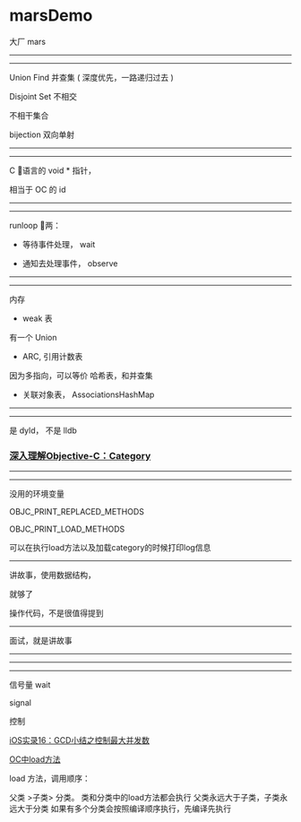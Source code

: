 # marsDemo
大厂 mars


<hr>


<hr>


Union Find 并查集 ( 深度优先，一路递归过去 )


Disjoint Set
不相交

不相干集合




bijection
双向单射


<hr>


<hr>


C 语言的 void * 指针，

相当于 OC 的 id

<hr>


<hr>


runloop 两：


* 等待事件处理， wait


* 通知去处理事件， observe

<hr>


<hr>

内存

* weak 表


有一个 Union


* ARC, 引用计数表



因为多指向，可以等价
哈希表，和并查集


* 关联对象表， AssociationsHashMap

<hr>


<hr>



是 dyld， 不是 lldb



### [深入理解Objective-C：Category](https://tech.meituan.com/2015/03/03/diveintocategory.html)


<hr>







<hr>



没用的环境变量


OBJC_PRINT_REPLACED_METHODS


OBJC_PRINT_LOAD_METHODS



可以在执行load方法以及加载category的时候打印log信息


<hr>


讲故事，使用数据结构，


就够了


操作代码，不是很值得提到


<hr>


面试，就是讲故事





<hr>




<hr>




<hr>


信号量 wait


signal


控制

[iOS实录16：GCD小结之控制最大并发数](https://www.jianshu.com/p/5d51a367ed62)




[OC中load方法](https://www.jianshu.com/p/a48a6aa87d39)


load 方法，调用顺序：

父类 >子类> 分类。
类和分类中的load方法都会执行
父类永远大于子类，子类永远大于分类
如果有多个分类会按照编译顺序执行，先编译先执行